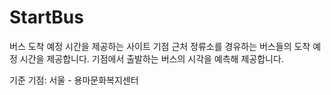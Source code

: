 # StartBus
버스 도착 예정 시간을 제공하는 사이트
기점 근처 정류소를 경유하는 버스들의 도착 예정 시간을 제공합니다.
기점에서 출발하는 버스의 시각을 예측해 제공합니다.

기준 기점: 서울 - 용마문화복지센터
